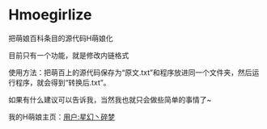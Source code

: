 # Hmoegirlize
把萌娘百科条目的源代码H萌娘化

目前只有一个功能，就是修改内链格式

使用方法：把萌百上的源代码保存为“原文.txt”和程序放进同一个文件夹，然后运行程序，就会得到“转换后.txt”。

如果有什么建议可以告诉我，当然我也就只会做些简单的事情了~

我的H萌娘主页：[用户:星幻丶碎梦](https://hmoegirl.cyou/User:%E6%98%9F%E5%B9%BB%E4%B8%B6%E7%A2%8E%E6%A2%A6)
